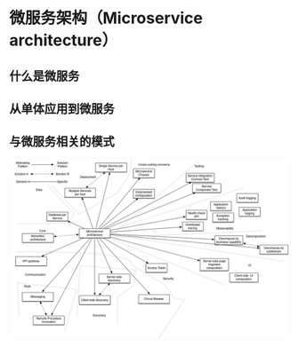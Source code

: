 # 微服务架构（Microservice architecture）

## 什么是微服务

## 从单体应用到微服务

## 与微服务相关的模式

![相关模式](.images/PatternsRelatedToMicroservices.png)